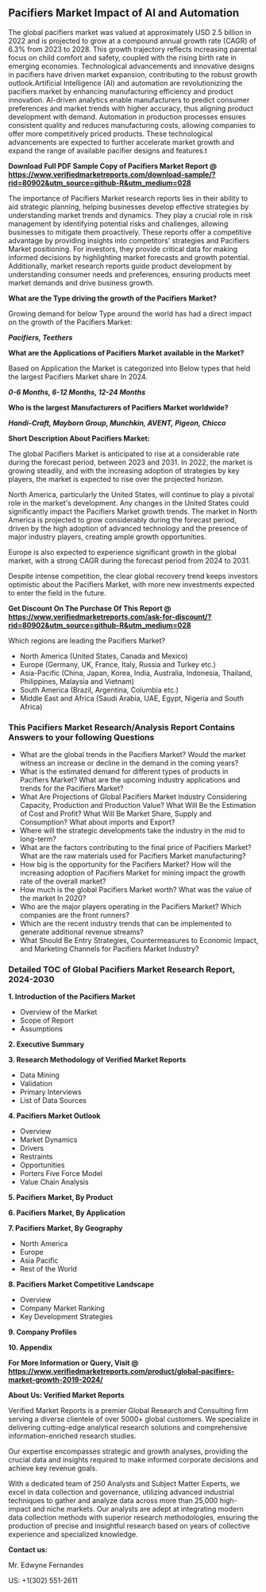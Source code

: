 <h2>Pacifiers Market Impact of AI and Automation</h2>The global pacifiers market was valued at approximately USD 2.5 billion in 2022 and is projected to grow at a compound annual growth rate (CAGR) of 6.3% from 2023 to 2028. This growth trajectory reflects increasing parental focus on child comfort and safety, coupled with the rising birth rate in emerging economies. Technological advancements and innovative designs in pacifiers have driven market expansion, contributing to the robust growth outlook.Artificial Intelligence (AI) and automation are revolutionizing the pacifiers market by enhancing manufacturing efficiency and product innovation. AI-driven analytics enable manufacturers to predict consumer preferences and market trends with higher accuracy, thus aligning product development with demand. Automation in production processes ensures consistent quality and reduces manufacturing costs, allowing companies to offer more competitively priced products. These technological advancements are expected to further accelerate market growth and expand the range of available pacifier designs and features.t</p><p id="" class=""><strong>Download Full PDF Sample Copy of Pacifiers Market Report @ <a href="https://www.verifiedmarketreports.com/download-sample/?rid=80902&utm_source=github-R&utm_medium=028" target="_blank">https://www.verifiedmarketreports.com/download-sample/?rid=80902&utm_source=github-R&utm_medium=028</a></strong></p><p>The importance of&nbsp;Pacifiers Market research reports lies in their ability to aid strategic planning, helping businesses develop effective strategies by understanding market trends and dynamics. They play a crucial role in risk management by identifying potential risks and challenges, allowing businesses to mitigate them proactively. These reports offer a competitive advantage by providing insights into competitors' strategies and Pacifiers Market positioning. For investors, they provide critical data for making informed decisions by highlighting market forecasts and growth potential. Additionally, market research reports guide product development by understanding consumer needs and preferences, ensuring products meet market demands and drive business growth.</p><p><strong>What are the&nbsp;Type driving the growth of the Pacifiers Market?</strong></p><p id="" class="">Growing demand for below Type around the world has had a direct impact on the growth of the Pacifiers Market:</p><em><strong>Pacifiers, Teethers</strong></em></p><strong>What are the&nbsp;Applications&nbsp;of Pacifiers Market available in the Market?</strong></p><p id="" class="">Based on Application the Market is categorized into Below types that held the largest Pacifiers Market share In 2024.</p><em><strong>0-6 Months, 6-12 Months, 12-24 Months</strong></em></p><strong>Who is the largest Manufacturers of Pacifiers Market worldwide?</strong></p><p><em><strong>Handi-Craft, Mayborn Group, Munchkin, AVENT, Pigeon, Chicco</strong></em></p><p id="" class=""><strong>Short Description About Pacifiers Market:</strong></p><p>The global Pacifiers Market is anticipated to rise at a considerable rate during the forecast period, between 2023 and 2031. In 2022, the market is growing steadily, and with the increasing adoption of strategies by key players, the market is expected to rise over the projected horizon.</p><p>North America, particularly the United States, will continue to play a pivotal role in the market's development. Any changes in the United States could significantly impact the Pacifiers Market growth trends. The market in North America is projected to grow considerably during the forecast period, driven by the high adoption of advanced technology and the presence of major industry players, creating ample growth opportunities.</p><p>Europe is also expected to experience significant growth in the global market, with a strong CAGR during the forecast period from 2024 to 2031.</p><p>Despite intense competition, the clear global recovery trend keeps investors optimistic about the Pacifiers Market, with more new investments expected to enter the field in the future.</p><p id="" class=""><strong>Get Discount On The Purchase Of This Report @ <a href="https://www.verifiedmarketreports.com/ask-for-discount/?rid=80902&utm_source=github-R&utm_medium=028" target="_blank">https://www.verifiedmarketreports.com/ask-for-discount/?rid=80902&utm_source=github-R&utm_medium=028</a></strong></p>Which regions are leading the Pacifiers Market?</p><ul><li>North America (United States, Canada and Mexico)</li><li>Europe (Germany, UK, France, Italy, Russia and Turkey etc.)</li><li>Asia-Pacific (China, Japan, Korea, India, Australia, Indonesia, Thailand, Philippines, Malaysia and Vietnam)</li><li>South America (Brazil, Argentina, Columbia etc.)</li><li>Middle East and Africa (Saudi Arabia, UAE, Egypt, Nigeria and South Africa)</li></ul><h3 id="" class="">This Pacifiers Market Research/Analysis Report Contains Answers to your following Questions</h3><ul><li>What are the global trends in the Pacifiers Market? Would the market witness an increase or decline in the demand in the coming years?</li><li>What is the estimated demand for different types of products in Pacifiers Market? What are the upcoming industry applications and trends for the Pacifiers Market?</li><li>What Are Projections of Global Pacifiers Market Industry Considering Capacity, Production and Production Value? What Will Be the Estimation of Cost and Profit? What Will Be Market Share, Supply and Consumption? What about imports and Export?</li><li>Where will the strategic developments take the industry in the mid to long-term?</li><li>What are the factors contributing to the final price of Pacifiers Market? What are the raw materials used for Pacifiers Market manufacturing?</li><li>How big is the opportunity for the Pacifiers Market? How will the increasing adoption of Pacifiers Market for mining impact the growth rate of the overall market?</li><li>How much is the global Pacifiers Market worth? What was the value of the market In 2020?</li><li>Who are the major players operating in the Pacifiers Market? Which companies are the front runners?</li><li>Which are the recent industry trends that can be implemented to generate additional revenue streams?</li><li>What Should Be Entry Strategies, Countermeasures to Economic Impact, and Marketing Channels for Pacifiers Market Industry?</li></ul><h3 id="" class="">Detailed TOC of Global Pacifiers Market Research Report, 2024-2030</h3><p id="" class=""><strong>1. Introduction of the Pacifiers Market</strong></p><ul><li>Overview of the Market</li><li>Scope of Report</li><li>Assumptions</li></ul><p id="" class=""><strong>2. Executive Summary</strong></p><p id="" class=""><strong>3. Research Methodology of Verified Market Reports</strong></p><ul><li>Data Mining</li><li>Validation</li><li>Primary Interviews</li><li>List of Data Sources</li></ul><p id="" class=""><strong>4. Pacifiers Market Outlook</strong></p><ul><li>Overview</li><li>Market Dynamics</li><li>Drivers</li><li>Restraints</li><li>Opportunities</li><li>Porters Five Force Model</li><li>Value Chain Analysis</li></ul><p id="" class=""><strong>5. Pacifiers Market, By Product</strong></p><p id="" class=""><strong>6. Pacifiers Market, By Application</strong></p><p id="" class=""><strong>7. Pacifiers Market, By Geography</strong></p><ul><li>North America</li><li>Europe</li><li>Asia Pacific</li><li>Rest of the World</li></ul><p id="" class=""><strong>8. Pacifiers Market Competitive Landscape</strong></p><ul><li>Overview</li><li>Company Market Ranking</li><li>Key Development Strategies</li></ul><p id="" class=""><strong>9. Company Profiles</strong></p><p id="" class=""><strong>10. Appendix</strong></p><p id="" class=""><strong>For More Information or Query, Visit @ <a href="https://www.verifiedmarketreports.com/product/global-pacifiers-market-growth-2019-2024/" target="_blank">https://www.verifiedmarketreports.com/product/global-pacifiers-market-growth-2019-2024/</a></strong></p><p id="" class=""><strong>About Us: Verified Market Reports</strong></p><p id="" class="">Verified Market Reports is a premier Global Research and Consulting firm serving a diverse clientele of over 5000+ global customers. We specialize in delivering cutting-edge analytical research solutions and comprehensive information-enriched research studies.</p><p id="" class="">Our expertise encompasses strategic and growth analyses, providing the crucial data and insights required to make informed corporate decisions and achieve key revenue goals.</p><p id="" class="">With a dedicated team of 250 Analysts and Subject Matter Experts, we excel in data collection and governance, utilizing advanced industrial techniques to gather and analyze data across more than 25,000 high-impact and niche markets. Our analysts are adept at integrating modern data collection methods with superior research methodologies, ensuring the production of precise and insightful research based on years of collective experience and specialized knowledge.</p><p id="" class=""><strong>Contact us:</strong></p><p id="" class="">Mr. Edwyne Fernandes</p><p id="" class="">US: +1(302) 551-2611</p>